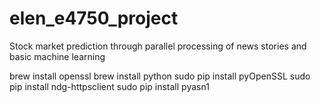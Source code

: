 # elen_e4750_project
Stock market prediction through parallel processing of news stories and basic machine learning


brew install openssl
brew install python
sudo pip install pyOpenSSL
sudo pip install ndg-httpsclient
sudo pip install pyasn1



